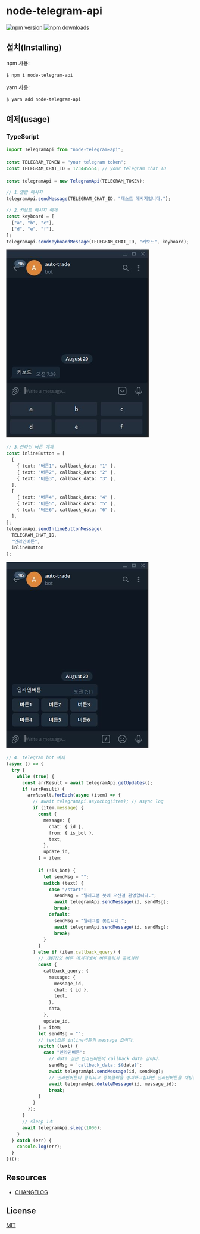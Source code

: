 # node-telegram-api

[![npm version](https://img.shields.io/npm/v/node-telegram-api.svg?style=flat-square)](https://www.npmjs.org/package/node-telegram-api)
[![npm downloads](https://img.shields.io/npm/dm/node-telegram-api.svg?style=flat-square)](http://npm-stat.com/charts.html?package=node-telegram-api)

## 설치(Installing)

npm 사용:

```bash
$ npm i node-telegram-api
```

yarn 사용:

```bash
$ yarn add node-telegram-api
```

## 예제(usage)

### TypeScript

```typescript
import TelegramApi from "node-telegram-api";

const TELEGRAM_TOKEN = "your telegram token";
const TELEGRAM_CHAT_ID = 123445554; // your telegram chat ID

const telegramApi = new TelegramApi(TELEGRAM_TOKEN);
```

```typescript
// 1.일반 메시지
telegramApi.sendMessage(TELEGRAM_CHAT_ID, "테스트 메시지입니다.");
```

```typescript
// 2.키보드 메시지 예제
const keyboard = [
  ["a", "b", "c"],
  ["d", "e", "f"],
];
telegramApi.sendKeyboardMessage(TELEGRAM_CHAT_ID, "키보드", keyboard);
```

![키보드메시지](https://github.com/dryadsoft/node-telegram-api/blob/master/images/keyboardmessage.JPG)

```typescript
// 3.인라인 버튼 예제
const inlineButton = [
  [
    { text: "버튼1", callback_data: "1" },
    { text: "버튼2", callback_data: "2" },
    { text: "버튼3", callback_data: "3" },
  ],
  [
    { text: "버튼4", callback_data: "4" },
    { text: "버튼5", callback_data: "5" },
    { text: "버튼6", callback_data: "6" },
  ],
];
telegramApi.sendInlineButtonMessage(
  TELEGRAM_CHAT_ID,
  "인라인버튼",
  inlineButton
);
```

![키보드메시지](https://github.com/dryadsoft/node-telegram-api/blob/master/images/inlinebutton.JPG)

```typescript
// 4. telegram bot 예제
(async () => {
  try {
    while (true) {
      const arrResult = await telegramApi.getUpdates();
      if (arrResult) {
        arrResult.forEach(async (item) => {
          // await telegramApi.asyncLog(item); // async log
          if (item.message) {
            const {
              message: {
                chat: { id },
                from: { is_bot },
                text,
              },
              update_id,
            } = item;

            if (!is_bot) {
              let sendMsg = "";
              switch (text) {
                case "/start":
                  sendMsg = "텔레그램 봇에 오신걸 환영합니다.";
                  await telegramApi.sendMessage(id, sendMsg);
                  break;
                default:
                  sendMsg = "텔레그램 봇입니다.";
                  await telegramApi.sendMessage(id, sendMsg);
                  break;
              }
            }
          } else if (item.callback_query) {
            // 채팅창의 버튼 메시지에서 버튼클릭시 콜백처리
            const {
              callback_query: {
                message: {
                  message_id,
                  chat: { id },
                  text,
                },
                data,
              },
              update_id,
            } = item;
            let sendMsg = "";
            // text값은 inline버튼의 message 값이다.
            switch (text) {
              case "인라인버튼":
                // data 값은 인라인버튼의 callback_data 값이다.
                sendMsg = `callback_data: ${data}`;
                await telegramApi.sendMessage(id, sendMsg);
                // 인라인버튼이 클릭되고 중복클릭을 방지하고싶다면 인라인버튼을 채팅창에서 삭제한다.
                await telegramApi.deleteMessage(id, message_id);
                break;
            }
          }
        });
      }
      // sleep 1초
      await telegramApi.sleep(1000);
    }
  } catch (err) {
    console.log(err);
  }
})();
```

## Resources

- [CHANGELOG](https://github.com/dryadsoft/node-telegram-api/blob/master/CHANGELOG.md)

## License

[MIT](LICENSE)
